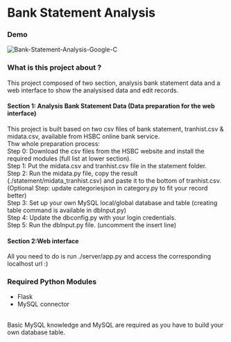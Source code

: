 # Bank Statement Analysis

### Demo


![Bank-Statement-Analysis-Google-C](https://user-images.githubusercontent.com/47830627/100645907-4216b600-3335-11eb-8e50-2667702b5a6a.gif)


<h3> What is this project about ? </h3>
This project composed of two section, analysis bank statement data and a web interface to show the analysised data and edit records.
<br>
<h4>Section 1: Analysis Bank Statement Data (Data preparation for the web interface)</h4>
This project is built based on two csv files of bank statement, tranhist.csv & midata.csv, available from HSBC online bank service. <br>
Thw whole preparation process:<br>
Step 0: Download the csv files from the HSBC website and install the required modules (full list at lower section).<br>
Step 1: Put the midata.csv and tranhist.csv file in the statement folder.<br>
Step 2: Run the midata.py file, copy the result (./statement/midata_tranhist.csv) and paste it to the bottom of tranhist.csv.<br>
(Optional Step: update categoriesjson in category.py to fit your record better)<br> 
Step 3: Set up your own MySQL local/global database and table (creating table command is available in dbInput.py) <br>
Step 4: Update the dbconfig.py with your login credentials.<br>
Step 5: Run the dbInput.py file. (uncomment the insert line)<br>


<h4> Section 2:Web interface</h4>
All you need to do is run ./server/app.py and access the corresponding localhost url :) <br>

<h3>Required Python Modules </h3>
<ul><li>Flask</li>
<li>MySQL connector</li></ul><br>
Basic MySQL knowledge and MySQL are required as you have to build your own database table. 
